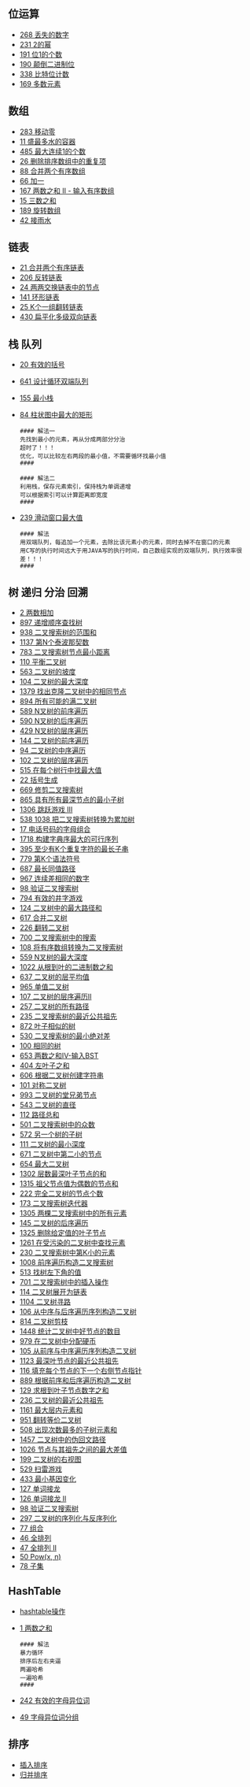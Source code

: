 ## 位运算

- [268 丢失的数字](https://leetcode-cn.com/problems/missing-number/)
- [231 2的幂](https://leetcode-cn.com/problems/power-of-two/)
- [191 位1的个数](https://leetcode-cn.com/problems/number-of-1-bits/)
- [190 颠倒二进制位](https://leetcode-cn.com/problems/reverse-bits/)
- [338 比特位计数](https://leetcode-cn.com/problems/counting-bits/)
- [169 多数元素](https://leetcode-cn.com/problems/majority-element/)

## 数组

- [283 移动零](https://leetcode-cn.com/problems/move-zeroes/)
- [11 盛最多水的容器](https://leetcode-cn.com/problems/container-with-most-water/)
- [485 最大连续1的个数](https://leetcode-cn.com/problems/max-consecutive-ones/)
- [26 删除排序数组中的重复项](https://leetcode-cn.com/problems/remove-duplicates-from-sorted-array/)
- [88 合并两个有序数组](https://leetcode-cn.com/problems/merge-sorted-array/)
- [66 加一](https://leetcode-cn.com/problems/plus-one/)
- [167 两数之和 II - 输入有序数组](https://leetcode-cn.com/problems/two-sum-ii-input-array-is-sorted/)
- [15 三数之和](https://leetcode-cn.com/problems/3sum/)
- [189 旋转数组](https://leetcode-cn.com/problems/rotate-array/)
- [42 接雨水](https://leetcode-cn.com/problems/trapping-rain-water/)

## 链表

- [21 合并两个有序链表](https://leetcode-cn.com/problems/merge-two-sorted-lists/)
- [206 反转链表](https://leetcode-cn.com/problems/reverse-linked-list/)
- [24 两两交换链表中的节点](https://leetcode-cn.com/problems/swap-nodes-in-pairs/)
- [141 环形链表](https://leetcode-cn.com/problems/linked-list-cycle/)
- [25 K个一组翻转链表](https://leetcode-cn.com/problems/reverse-nodes-in-k-group/)
- [430 扁平化多级双向链表](https://leetcode-cn.com/problems/flatten-a-multilevel-doubly-linked-list/)

## 栈 队列

- [20 有效的括号](https://leetcode-cn.com/problems/valid-parentheses/)
- [641 设计循环双端队列](https://leetcode-cn.com/problems/design-circular-deque/)
- [155 最小栈](https://leetcode-cn.com/problems/min-stack/)
- [84 柱状图中最大的矩形](https://leetcode-cn.com/problems/largest-rectangle-in-histogram/)

  ```思路
  #### 解法一
  先找到最小的元素，再从分成两部分分治
  超时了！！！
  优化，可以比较左右两段的最小值，不需要循环找最小值
  ####
  
  #### 解法二
  利用栈，保存元素索引，保持栈为单调递增
  可以根据索引可以计算距离即宽度
  ####
  ```

- [239 滑动窗口最大值](https://leetcode-cn.com/problems/sliding-window-maximum/)

  ```思路
  #### 解法
  用双端队列，每追加一个元素，去除比该元素小的元素，同时去掉不在窗口的元素
  用C写的执行时间远大于用JAVA写的执行时间，自己数组实现的双端队列，执行效率很差！！！
  ####
  ```

## 树 递归 分治 回溯

- [2 两数相加](https://leetcode-cn.com/problems/add-two-numbers/)
- [897 递增顺序查找树](https://leetcode-cn.com/problems/increasing-order-search-tree/)
- [938 二叉搜索树的范围和](https://leetcode-cn.com/problems/range-sum-of-bst/)
- [1137 第N个泰波那契数](https://leetcode-cn.com/problems/n-th-tribonacci-number/)
- [783 二叉搜索树节点最小距离](https://leetcode-cn.com/problems/minimum-distance-between-bst-nodes/)
- [110 平衡二叉树](https://leetcode-cn.com/problems/balanced-binary-tree/)
- [563 二叉树的坡度](https://leetcode-cn.com/problems/binary-tree-tilt/)
- [104 二叉树的最大深度](https://leetcode-cn.com/problems/maximum-depth-of-binary-tree/)
- [1379 找出克隆二叉树中的相同节点](https://leetcode-cn.com/problems/find-a-corresponding-node-of-a-binary-tree-in-a-clone-of-that-tree/)
- [894 所有可能的满二叉树](https://leetcode-cn.com/problems/all-possible-full-binary-trees/)
- [589 N叉树的前序遍历](https://leetcode-cn.com/problems/n-ary-tree-preorder-traversal/)
- [590 N叉树的后序遍历](https://leetcode-cn.com/problems/n-ary-tree-postorder-traversal/)
- [429 N叉树的层序遍历](https://leetcode-cn.com/problems/n-ary-tree-level-order-traversal/)
- [144 二叉树的前序遍历](https://leetcode-cn.com/problems/binary-tree-preorder-traversal/)
- [94 二叉树的中序遍历](https://leetcode-cn.com/problems/binary-tree-inorder-traversal/)
- [102 二叉树的层序遍历](https://leetcode-cn.com/problems/binary-tree-level-order-traversal/)
- [515 在每个树行中找最大值](https://leetcode-cn.com/problems/find-largest-value-in-each-tree-row/)
- [22 括号生成](https://leetcode-cn.com/problems/generate-parentheses/)
- [669 修剪二叉搜索树](https://leetcode-cn.com/problems/trim-a-binary-search-tree/)
- [865 具有所有最深节点的最小子树](https://leetcode-cn.com/problems/smallest-subtree-with-all-the-deepest-nodes/)
- [1306 跳跃游戏 III](https://leetcode-cn.com/problems/jump-game-iii/)
- [538 1038 把二叉搜索树转换为累加树](https://leetcode-cn.com/problems/binary-search-tree-to-greater-sum-tree/)
- [17 电话号码的字母组合](https://leetcode-cn.com/problems/letter-combinations-of-a-phone-number/)
- [1718 构建字典序最大的可行序列](https://leetcode-cn.com/problems/construct-the-lexicographically-largest-valid-sequence/)
- [395 至少有K个重复字符的最长子串](https://leetcode-cn.com/problems/longest-substring-with-at-least-k-repeating-characters/)
- [779 第K个语法符号](https://leetcode-cn.com/problems/k-th-symbol-in-grammar/)
- [687 最长同值路径](https://leetcode-cn.com/problems/longest-univalue-path/)
- [967 连续差相同的数字](https://leetcode-cn.com/problems/numbers-with-same-consecutive-differences/)
- [98 验证二叉搜索树](https://leetcode-cn.com/problems/validate-binary-search-tree/)
- [794 有效的井字游戏](https://leetcode-cn.com/problems/valid-tic-tac-toe-state/)
- [124 二叉树中的最大路径和](https://leetcode-cn.com/problems/binary-tree-maximum-path-sum/)
- [617 合并二叉树](https://leetcode-cn.com/problems/merge-two-binary-trees/)
- [226 翻转二叉树](https://leetcode-cn.com/problems/invert-binary-tree/)
- [700 二叉搜索树中的搜索](https://leetcode-cn.com/problems/search-in-a-binary-search-tree/)
- [108 将有序数组转换为二叉搜索树](https://leetcode-cn.com/problems/convert-sorted-array-to-binary-search-tree/)
- [559 N叉树的最大深度](https://leetcode-cn.com/problems/maximum-depth-of-n-ary-tree/)
- [1022 从根到叶的二进制数之和](https://leetcode-cn.com/problems/sum-of-root-to-leaf-binary-numbers/)
- [637 二叉树的层平均值](https://leetcode-cn.com/problems/average-of-levels-in-binary-tree/)
- [965 单值二叉树](https://leetcode-cn.com/problems/univalued-binary-tree/)
- [107 二叉树的层序遍历II](https://leetcode-cn.com/problems/binary-tree-level-order-traversal-ii/)
- [257 二叉树的所有路径](https://leetcode-cn.com/problems/binary-tree-paths/)
- [235 二叉搜索树的最近公共祖先](https://leetcode-cn.com/problems/lowest-common-ancestor-of-a-binary-search-tree/)
- [872 叶子相似的树](https://leetcode-cn.com/problems/leaf-similar-trees/)
- [530 二叉搜索树的最小绝对差](https://leetcode-cn.com/problems/minimum-absolute-difference-in-bst/)
- [100 相同的树](https://leetcode-cn.com/problems/same-tree/)
- [653 两数之和IV-输入BST](https://leetcode-cn.com/problems/two-sum-iv-input-is-a-bst/)
- [404 左叶子之和](https://leetcode-cn.com/problems/sum-of-left-leaves/)
- [606 根据二叉树创建字符串](https://leetcode-cn.com/problems/construct-string-from-binary-tree/)
- [101 对称二叉树](https://leetcode-cn.com/problems/symmetric-tree/)
- [993 二叉树的堂兄弟节点](https://leetcode-cn.com/problems/cousins-in-binary-tree/)
- [543 二叉树的直径](https://leetcode-cn.com/problems/diameter-of-binary-tree/)
- [112 路径总和](https://leetcode-cn.com/problems/path-sum/)
- [501 二叉搜索树中的众数](https://leetcode-cn.com/problems/find-mode-in-binary-search-tree/)
- [572 另一个树的子树](https://leetcode-cn.com/problems/subtree-of-another-tree/)
- [111 二叉树的最小深度](https://leetcode-cn.com/problems/minimum-depth-of-binary-tree/)
- [671 二叉树中第二小的节点](https://leetcode-cn.com/problems/second-minimum-node-in-a-binary-tree/)
- [654 最大二叉树](https://leetcode-cn.com/problems/minesweeper/)
- [1302 层数最深叶子节点的和](https://leetcode-cn.com/problems/deepest-leaves-sum/)
- [1315 祖父节点值为偶数的节点和](https://leetcode-cn.com/problems/sum-of-nodes-with-even-valued-grandparent/)
- [222 完全二叉树的节点个数](https://leetcode-cn.com/problems/count-complete-tree-nodes/)
- [173 二叉搜索树迭代器](https://leetcode-cn.com/problems/binary-search-tree-iterator/)
- [1305 两棵二叉搜索树中的所有元素](https://leetcode-cn.com/problems/all-elements-in-two-binary-search-trees/)
- [145 二叉树的后序遍历](https://leetcode-cn.com/problems/binary-tree-postorder-traversal/)
- [1325 删除给定值的叶子节点](https://leetcode-cn.com/problems/delete-leaves-with-a-given-value/)
- [1261 在受污染的二叉树中查找元素](https://leetcode-cn.com/problems/find-elements-in-a-contaminated-binary-tree/)
- [230 二叉搜索树中第K小的元素](https://leetcode-cn.com/problems/kth-smallest-element-in-a-bst/)
- [1008 前序遍历构造二叉搜索树](https://leetcode-cn.com/problems/construct-binary-search-tree-from-preorder-traversal/)
- [513 找树左下角的值](https://leetcode-cn.com/problems/find-bottom-left-tree-value/)
- [701 二叉搜索树中的插入操作](https://leetcode-cn.com/problems/insert-into-a-binary-search-tree/)
- [114 二叉树展开为链表](https://leetcode-cn.com/problems/flatten-binary-tree-to-linked-list/)
- [1104 二叉树寻路](https://leetcode-cn.com/problems/path-in-zigzag-labelled-binary-tree/)
- [106 从中序与后序遍历序列构造二叉树](https://leetcode-cn.com/problems/construct-binary-tree-from-inorder-and-postorder-traversal/)
- [814 二叉树剪枝](https://leetcode-cn.com/problems/binary-tree-pruning/)
- [1448 统计二叉树中好节点的数目](https://leetcode-cn.com/problems/count-good-nodes-in-binary-tree/)
- [979 在二叉树中分配硬币](https://leetcode-cn.com/problems/distribute-coins-in-binary-tree/)
- [105 从前序与中序遍历序列构造二叉树](https://leetcode-cn.com/problems/construct-binary-tree-from-preorder-and-inorder-traversal/)
- [1123 最深叶节点的最近公共祖先](https://leetcode-cn.com/problems/lowest-common-ancestor-of-deepest-leaves/)
- [116 填充每个节点的下一个右侧节点指针](https://leetcode-cn.com/problems/populating-next-right-pointers-in-each-node/)
- [889 根据前序和后序遍历构造二叉树](https://leetcode-cn.com/problems/construct-binary-tree-from-preorder-and-postorder-traversal/)
- [129 求根到叶子节点数字之和](https://leetcode-cn.com/problems/sum-root-to-leaf-numbers/)
- [236 二叉树的最近公共祖先](https://leetcode-cn.com/problems/lowest-common-ancestor-of-a-binary-tree/)
- [1161 最大层内元素和](https://leetcode-cn.com/problems/maximum-level-sum-of-a-binary-tree/)
- [951 翻转等价二叉树](https://leetcode-cn.com/problems/flip-equivalent-binary-trees/)
- [508 出现次数最多的子树元素和](https://leetcode-cn.com/problems/most-frequent-subtree-sum/)
- [1457 二叉树中的伪回文路径](https://leetcode-cn.com/problems/pseudo-palindromic-paths-in-a-binary-tree/)
- [1026 节点与其祖先之间的最大差值](https://leetcode-cn.com/problems/maximum-difference-between-node-and-ancestor/)
- [199 二叉树的右视图](https://leetcode-cn.com/problems/binary-tree-right-side-view/)
- [529 扫雷游戏](https://leetcode-cn.com/problems/minesweeper/)
- [433 最小基因变化](https://leetcode-cn.com/problems/minimum-genetic-mutation/)
- [127 单词接龙](https://leetcode-cn.com/problems/word-ladder/)
- [126 单词接龙 II](https://leetcode-cn.com/problems/word-ladder-ii/)
- [98 验证二叉搜索树](https://leetcode-cn.com/problems/validate-binary-search-tree/)
- [297 二叉树的序列化与反序列化](https://leetcode-cn.com/problems/serialize-and-deserialize-binary-tree/)
- [77 组合](https://leetcode-cn.com/problems/combinations/)
- [46 全排列](https://leetcode-cn.com/problems/permutations/)
- [47 全排列 II](https://leetcode-cn.com/problems/permutations/)
- [50 Pow(x, n)](https://leetcode-cn.com/problems/powx-n/)
- [78 子集](https://leetcode-cn.com/problems/powx-n/)

## HashTable

- [hashtable操作](hashtable.md)

- [1 两数之和](https://leetcode-cn.com/problems/two-sum/description/)

  ```思路
  #### 解法
  暴力循环
  排序后左右夹逼
  两遍哈希
  一遍哈希
  ####
  ```

- [242 有效的字母异位词](https://leetcode-cn.com/problems/valid-anagram/description/)
- [49 字母异位词分组](https://leetcode-cn.com/problems/valid-anagram/description/)

## 排序

- [插入排序](insertSort.md)
- [归并排序](mergeSort.md)